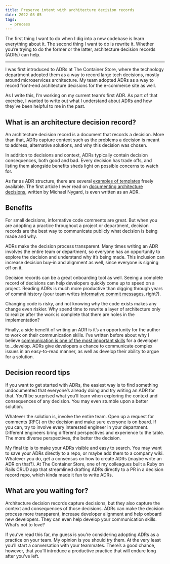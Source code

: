 ```yaml
---
title: Preserve intent with architecture decision records
date: 2022-03-05
tags:
  - process
---
```


The first thing I want to do when I dig into a new codebase is learn everything about it. The second thing I want to do is rewrite it. Whether you’re trying to do the former or the latter, architecture decision records (ADRs) can help.

---

I was first introduced to ADRs at The Container Store, where the technology department adopted them as a way to record large tech decisions, mostly around microservices architecture. My team  adopted ADRs as a way to record front-end architecture decisions for the e-commerce site as well.

As I write this, I’m working on my current team’s first ADR. As part of that exercise, I wanted to write out what I understand about ADRs and how they’ve been helpful to me in the past.

## What is an architecture decision record?

An architecture decision record is a document that records a decision. More than that, ADRs capture context such as the problems a decision is meant to address, alternative solutions, and why this decision was chosen.

In addition to decisions and context, ADRs typically contain decision consequences, both good and bad. Every decision has trade offs, and listing them alongside benefits sheds light on possible concerns to watch for.

As far as ADR structure, there are several [examples of templates](https://github.com/joelparkerhenderson/architecture-decision-record#adr-example-templates) freely available. The first article I ever read on [documenting architecture decisions](https://cognitect.com/blog/2011/11/15/documenting-architecture-decisions), written by Michael Nygard, is even written as an ADR.

## Benefits

For small decisions, informative code comments are great. But when you are adopting a practice throughout a project or department, decision records are the best way to communicate publicly what decision is being made and why.

ADRs make the decision process transparent. Many times writing an ADR involves the entire team or department, so everyone has an opportunity to explore the decision and understand why it’s being made. This inclusion can increase decision buy-in and alignment as well, since everyone is signing off on it.

Decision records can be a great onboarding tool as well. Seeing a complete record of decisions can help developers quickly come up to speed on a project. Reading ADRs is much more productive than digging through years of commit history (your team writes [informative commit messages](https://www.falldowngoboone.com/blog/how-to-get-your-pull-request-merged/#follow-commit-message-standards), right?).

Changing code is risky, and not knowing why the code exists makes any change even riskier. Why spend time to rewrite a layer of architecture only to realize after the work is complete that there are holes in the implementation?

Finally, a side benefit of writing an ADR is it’s an opportunity for the author to work on their communication skills. I’ve written before about why I believe [communication is one of the most important skills](https://www.falldowngoboone.com/blog/what-is-your-code-communicating/) for a developer to...develop. ADRs give developers a chance to communicate complex issues in an easy-to-read manner, as well as develop their ability to argue for a solution.

## Decision record tips

If you want to get started with ADRs, the easiest way is to find something undocumented that everyone’s already doing and try writing an ADR for that. You’ll be surprised what you’ll learn when exploring the context and consequences of any decision. You may even stumble upon a better solution.

Whatever the solution is, involve the entire team. Open up a request for comments (RFC) on the decision and make sure everyone is on board. If you can, try to involve every interested engineer in your department. Different engineers bring different perspectives and experience to the table. The more diverse perspectives, the better the decision.

My final tip is to make your ADRs visible and easy to search. You may want to save your ADRs directly to a repo, or maybe add them to a company wiki. Whatever you do, get a consensus on how to create ADRs (maybe write an ADR on that?). At The Container Store, one of my colleagues built a Ruby on Rails CRUD app that streamlined drafting ADRs directly to a PR in a decision record repo, which kinda made it fun to write ADRs.

## What are you waiting for?

Architecture decision records capture decisions, but they also capture the context and consequences of those decisions. ADRs can make the decision process more transparent, increase developer alignment and help onboard new developers. They can even help develop your communication skills. What’s not to love?

If you’ve read this far, my guess is you’re considering adopting ADRs as a practice on your team. My opinion is you should try them. At the very least you’ll start a conversation with your teammates. There’s a good chance, however, that you’ll introduce a productive practice that will endure long after you’ve left.